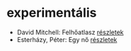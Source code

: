 # experimentális

- David Mitchell: Felhőatlasz [részletek](_details/David%20Mitchell.md#id_454)
- Esterházy, Péter: Egy nő [részletek](_details/Esterh%C3%A1zy%2C%20P%C3%A9ter.md#id_1019)